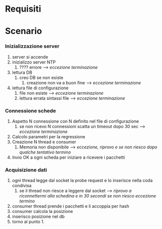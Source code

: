 # Requisiti





# Scenario 
### Inizializzazione server
1. server si accende
2. inizializzo server NTP
    1. ???? errore --> *eccezione terminazione*
1. lettura DB
    1. creo DB se non esiste
        1. creazione non va a buon fine --> *eccezione terminazione* 
2. lettura file di configurazione
    1. file non esiste --> *eccezione terminazione*
    2. lettura errata sintassi file --> *eccezione terminazione*
### Connessione schede
1. Aspetto N connessione con N definito nel file di configurazione
    1. se non ricevo N connessioni scatta un timeout dopo 30 sec --> *eccezione terminazione*
2. Calcolo parametri per la regressione
3. Creazione N thread e consumer
    1. Memoria non disponibile --> *eccezione, riprovo e se non riesco dopo qualche tentativo termino*
4. Invio OK a ogni scheda per iniziare a ricevere i pacchetti
### Acquisizione dati
1. ogni thread legge dal socket la probe request e lo inserisce nella coda condivisa
    1. se il thread non riesce a leggere dal socket --> *riprovo a riconnettermi alla schedina e in 30 secondi se non riesco eccezione termino* 
2. consumer thread prende i pacchetti e li accoppia per hash
3. consumer calcola la posizione 
4. inserisco posizione nel db
5. torno al punto 1.

